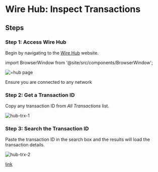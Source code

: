 # Wire Hub: Inspect Transactions

## Steps

### Step 1: Access Wire Hub

Begin by navigating to the [Wire Hub](https://hub.wire.network) website.

import BrowserWindow from '@site/src/components/BrowserWindow';

<BrowserWindow url="https://hub.wire.network/">
      <img src="/img/hub.png" alt="=hub page" />

 </BrowserWindow>

Ensure you are connected to any network

### Step 2: Get a Transaction ID

Copy any transaction ID from *All Transactions* list.

<BrowserWindow url="https://hub.wire.network/explore/transactions/b91e21c08ab2fcc8b7e7c850ff8dc69419ceab45f4be4bb4f51160982428dc45">
      <img src="/img/hub-trx-1.png" alt="hub-trx-1" />

 </BrowserWindow>

### Step 3: Search the Transaction ID

Paste the transaction ID in the search box and the results will load the transaction details.

<BrowserWindow url="https://hub.wire.network/explore/transactions/b91e21c08ab2fcc8b7e7c850ff8dc69419ceab45f4be4bb4f51160982428dc45">
      <img src="/img/hub-trx-2.png" alt="hub-trx-2" />

 </BrowserWindow>

[link](https://hub.wire.network/explore/transactions/b91e21c08ab2fcc8b7e7c850ff8dc69419ceab45f4be4bb4f51160982428dc45>)

